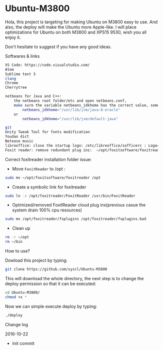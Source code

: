 # Ubuntu-M3800

Hola, this project is targeting for making Ubuntu on M3800 easy to use. And also, the deploy will make the Ubuntu more Apple-like. I will place optimizations for Ubuntu on both M3800 and XPS15 9530, wish you all enjoy it.

Don't hesitate to suggest if you have any good ideas.

Softwares & links
```sh
VS Code: https://code.visualstudio.com/
Atom
Sublime text 3
clang
Chrome
Cherrytree

netbeans for Java and C++:
    the netbeans root folder/etc and open netbeans.conf,
    make sure the variable netbeans_jdkhome has the correct value, something like:
        netbeans_jdkhome="/usr/lib/jvm/java-8-oracle"
    or
        netbeans_jdkhome="/usr/lib/jvm/default-java"

git
Unity Tweak Tool for fonts modification
Youdao dict
Netease music
libreoffice: close the startup logo: /etc/libreoffice/sofficerc : Logo=1 --> Logo=0
Foxit reader: remove redundant plug ins:  ~/opt/foxitsoftware/foxitreader/fxplugins --> fxplugins.bad
```

Correct foxitreader installation folder issue:
- Move ```FoxitReader``` to /opt :
```sh
sudo mv ~/opt/foxitsoftware/foxitreader /opt
```
- Create a symbolic link for foxitreader
```sh
sudo ln -s /opt/foxitreader/FoxitReader /usr/bin/FoxitReader
```
- Optimized/removed FoxitReader cloud plug ins(previous casue the system drain 100% cpu resources)
```sh
sudo mv /opt/foxitreader/fxplugins /opt/foxitreader/fxplugins.bad
```
- Clean up
```sh
rm -r ~/opt
rm ~/bin
```

How to use?

Dowload this project by typing:
```sh
git clone https://github.com/syscl/Ubuntu-M3800
```
This will download the whole directory, the next step is to change the deploy permission so that it can be executed:
```sh
cd Ubuntu-M3800/
chmod +x *
```
Now we can simple execute deploy by typing:
```sh
./deploy
```

Change log

2016-10-22

- Init commit
